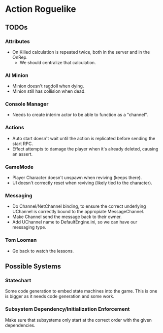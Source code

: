 ﻿# Action Roguelike

## TODOs

### Attributes

- On Killed calculation is repeated twice, both in the server and in the OnRep.
    - We should centralize that calculation.

### AI Minion

- Minion doesn't ragdoll when dying.
- Minion still has collision when dead.

### Console Manager

- Needs to create interim actor to be able to function as a "channel".

### Actions

- Auto start doesn't wait until the action is replicated before sending the start RPC.
- Effect attempts to damage the player when it's already deleted, causing an assert.

### GameMode

- Player Character doesn't unspawn when reviving (keeps there).
- UI doesn't correctly reset when reviving (likely tied to the character).

### Messaging

- Do Channel/NetChannel binding, to ensure the correct underlying UChannel is correctly bound to the
  appropiate MessageChannel.
- Make Channel send the message back to their owner.
- Add UChannel name to DefaultEngine.ini, so we can have our messaging type.

### Tom Looman

- Go back to watch the lessons.

## Possible Systems

### Statechart

Some code generation to embed state machines into the game.
This is one is bigger as it needs code generation and some work.

### Subsystem Dependency/Initialization Enforcement

Make sure that subsystems only start at the correct order with the given dependencies.

